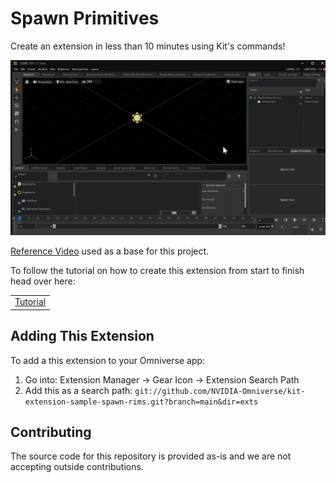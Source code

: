 # Spawn Primitives

Create an extension in less than 10 minutes using Kit's commands!
<br>

 
![previewImage2](exts/omni.example.spawnPrims/tutorial/images/spawnprim_tutorial7.gif)



[Reference Video](https://www.youtube.com/watch?v=eGxV_PGNpOg) used as a base for this project.

To follow the tutorial on how to create this extension from start to finish head over here: 

<table>
<tr>
 <td><a href="https://github.com/NVIDIA-Omniverse/sample-kit-extension-spawnPrims/blob/main/exts/omni.example.spawnPrims/tutorial/Spawn_PrimsTutorial.md"> Tutorial </a> </td>
</tr>
</table>

## Adding This Extension

To add a this extension to your Omniverse app:
1. Go into: Extension Manager -> Gear Icon -> Extension Search Path
2. Add this as a search path: `git://github.com/NVIDIA-Omniverse/kit-extension-sample-spawn-rims.git?branch=main&dir=exts`


## Contributing
The source code for this repository is provided as-is and we are not accepting outside contributions.